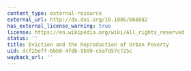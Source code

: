 ```yaml
---
content_type: external-resource
external_url: http://dx.doi.org/10.1086/666082
has_external_license_warning: true
license: https://en.wikipedia.org/wiki/All_rights_reserved
status: ''
title: Eviction and the Reproduction of Urban Poverty
uid: dcf2beff-6bb0-4fdb-9b99-c5afd57c725c
wayback_url: ''
---
```

